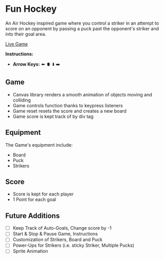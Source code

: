 # Fun Hockey

An Air Hockey inspired game where you control a striker in an attempt to score on an opponent by passing a puck past the opponent's striker and into their goal area.

[Live Game](http://ismaelolea.tech/FunHockey/)

**Instructions:**
- **Arrow Keys:** ⬅️ ⬆️ ⬇️ ➡️

## Game
* Canvas library renders a smooth animation of objects moving and colliding
* Game controls function thanks to keypress listeners
* Game reset resets the score and creates a new board
* Game score is kept track of by div tag

## Equipment
The Game's equipment include:
* Board
* Puck
* Strikers

## Score
* Score is kept for each player
* 1 Point for each goal

## Future Additions
- [ ] Keep Track of Auto-Goals, Change score by -1
- [ ] Start & Stop & Pause Game, Instructions
- [ ] Customization of Strikers, Board and Puck
- [ ] Power-Ups for Strikers (i.e. sticky Striker, Multiple Pucks)
- [ ] Sprite Animation
